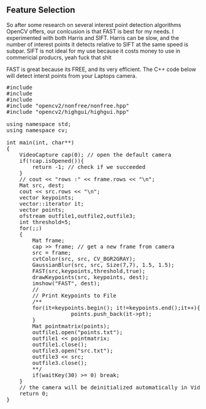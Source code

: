 <h2> Feature Selection </h2>

<p>
So after some research on several interest point detection algorithms OpenCV offers, our conlcusion is that FAST is best for my needs.  I experimented with both Harris and SIFT.  Harris can be slow, and the number of interest points it detects relative to SIFT at the same speed is subpar.  SIFT is not ideal for my use because it costs money to use in commericial producrs, yeah fuck that shit
</p>

<p>
FAST is great because its FREE, and its very efficient.  The C++ code below will detect interst points from your Laptops camera.
</p>

<pre>
#include <iostream>
#include <fstream>
#include <opencv2/opencv.hpp>
#include "opencv2/nonfree/nonfree.hpp"
#include "opencv2/highgui/highgui.hpp"

using namespace std;
using namespace cv;
  
int main(int, char**)
{
    VideoCapture cap(0); // open the default camera
    if(!cap.isOpened()){  
        return -1; // check if we succeeded
    }
    // cout << "rows :" << frame.rows << "\n";
    Mat src, dest;
    cout << src.rows << "\n";
    vector<KeyPoint> keypoints;
    vector<cv::KeyPoint>::iterator it;
    vector<cv::Point2f> points;
    ofstream outfile1,outfile2,outfile3;
    int threshold=5;
    for(;;)
    {
        Mat frame;
        cap >> frame; // get a new frame from camera
        src = frame;
        cvtColor(src, src, CV_BGR2GRAY);
        GaussianBlur(src, src, Size(7,7), 1.5, 1.5);
        FAST(src,keypoints,threshold,true);
        drawKeypoints(src, keypoints, dest);
        imshow("FAST", dest);
        //
        // Print Keypoints to File
        /**
        for(it=keypoints.begin(); it!=keypoints.end();it++){
                    points.push_back(it->pt);
        }
        Mat pointmatrix(points);
        outfile1.open("points.txt");
        outfile1 << pointmatrix;
        outfile1.close();
        outfile3.open("src.txt");
        outfile3 << src;
        outfile3.close();
        **/
        if(waitKey(30) >= 0) break;
    }
    // the camera will be deinitialized automatically in VideoCapture destructor
    return 0;
}
</pre>

